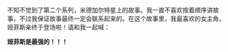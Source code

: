 不知不觉到了第二个系列，米德加尔特星上的故事。我一直不喜欢按着顺序讲故事，不过我保证故事最终一定会联系起来的。在这个故事里，我最喜欢的女主角，娅菲斯亲终于登场啦！请和我一起喊：

**娅菲斯是最强的！！！**